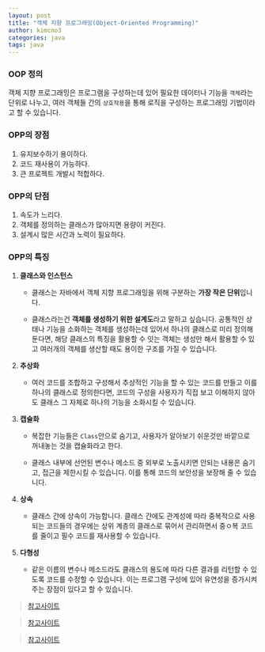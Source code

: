 ```yaml
---
layout: post
title: "객체 지향 프로그래밍(Object-Oriented Programming)"
author: kimcno3
categories: java
tags: java
---
```


### OOP 정의
객체 지향 프로그래밍은 프로그램을 구성하는데 있어 필요한 데이터나 기능을 `객체`라는 단위로 나누고, 여러 객체들 간의 `상호작용`을 통해 로직을 구성하는 프로그래밍 기법이라고 할 수 있습니다.

### OPP의 장점
1. 유지보수하기 용이하다.
2. 코드 재사용이 가능하다.
3. 큰 프로젝트 개발시 적합하다.

### OPP의 단점
1. 속도가 느리다.
2. 객체를 정의하는 클래스가 많아지면 용량이 커진다.
3. 설계시 많은 시간과 노력이 필요하다.

### OPP의 특징
1. **클래스와 인스턴스**
    - 클래스는 자바에서 객체 지향 프로그래밍을 위해 구분하는 **가장 작은 단위**입니다. 

    - 클래스라는건 **객체를 생성하기 위한 설계도**라고 말하고 싶습니다. 공통적인 상태나 기능을 소화하는 객체를 생성하는데 있어서 하나의 클래스로 미리 정의해 둔다면, 해당 클래스의 특징을 활용할 수 잇는 객체는 생성만 해서 활용할 수 있고 여러개의 객체를 생산할 때도 용이한 구조를 가질 수 있습니다.

2. **추상화**
    - 여러 코드를 조합하고 구성해서 추상적인 기능을 할 수 있는 코드를 만들고 이를 하나의 클래스로 정의한다면, 코드의 구성을 사용자가 직접 보고 이해하지 않아도 클래스 그 자체로 하나의 기능을 소화시킬 수 있습니다.

3. **캡슐화**
    - 복잡한 기능들은 `Class`안으로 숨기고, 사용자가 알아보기 쉬운것만 바깥으로 꺼내놓는 것을 캡슐화라고 한다.

    - 클래스 내부에 선언된 변수나 메소드 중 외부로 노출시키면 안되는 내용은 숨기고, 접근을 제한시킬 수 있습니다. 이를 통해 코드의 보안성을 보장해 줄 수 있습니다.

4. **상속**
    - 클래스 간에 상속이 가능합니다. 클래스 간에도 관계성에 따라 중복적으로 사용되는 코드들의 경우에는 상위 계층의 클래스로 묶어서 관리하면서 중ㅇ복 코드를 줄이고 필수 코드를 재사용할 수 있습니다.

5. **다형성**
    - 같은 이름의 변수나 메소드라도 클래스의 용도에 따라 다른 결과를 리턴할 수 있도록 코드를 수정할 수 있습니다. 이는 프로그램 구성에 있어 유연성을 증가시켜 주는 장점이 있다고 할 수 있습니다.

> [참고사이트](https://m.blog.naver.com/PostView.nhn?blogId=29java&logNo=70187502359&proxyReferer=https:%2F%2Fwww.google.com%2F)

> [참고사이트](https://velog.io/@srparkgogo/%EA%B0%9D%EC%B2%B4%EC%A7%80%ED%96%A5-%ED%94%84%EB%A1%9C%EA%B7%B8%EB%9E%98%EB%B0%8DOOP%EC%9D%B4%EB%9E%80-%EB%AC%B4%EC%97%87%EC%9D%B8%EA%B0%802)

> [참고사이트](https://jeong-pro.tistory.com/95?category=793347)